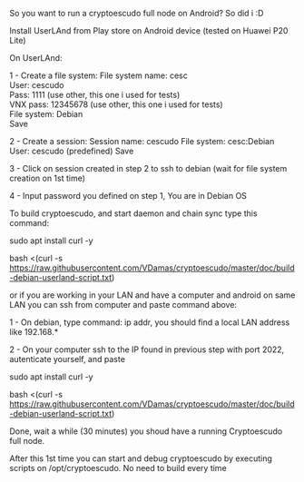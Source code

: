So you want to run a cryptoescudo full node on Android? So did i :D

Install UserLAnd from Play store on Android device (tested on Huawei P20 Lite)


On UserLAnd:
 
 1 - Create a file system:
  File system name: cesc  
  User: cescudo  
  Pass: 1111 (use other, this one i used for tests)  
  VNX pass: 12345678 (use other, this one i used for tests)  
  File system: Debian  
  Save 
  
 2 - Create a session:
  Session name: cescudo
  File system: cesc:Debian
  User: cescudo (predefined)
  Save
  
 3 - Click on session created in step 2 to ssh to debian (wait for file system creation on 1st time)
 
 4 - Input password you defined on step 1, You are in Debian OS
 
To build cryptoescudo, and start daemon and chain sync type this command:

 sudo apt install curl -y
 
 bash <(curl -s https://raw.githubusercontent.com/VDamas/cryptoescudo/master/doc/build-debian-userland-script.txt)
 
or if you are working in your LAN and have a computer and android on same LAN you can ssh from computer and paste command above:

 1 - On debian, type command: ip addr, you should find a local LAN address like 192.168.* 
 
 2 - On your computer ssh to the IP found in previous step with port 2022, autenticate yourself, and paste 
 
 
 sudo apt install curl -y
 
 bash <(curl -s https://raw.githubusercontent.com/VDamas/cryptoescudo/master/doc/build-debian-userland-script.txt)
 
Done, wait a while (30 minutes) you shoud have a running Cryptoescudo full node.

After this 1st time you can start and debug cryptoescudo by executing scripts on /opt/cryptoescudo. 
No need to build every time


